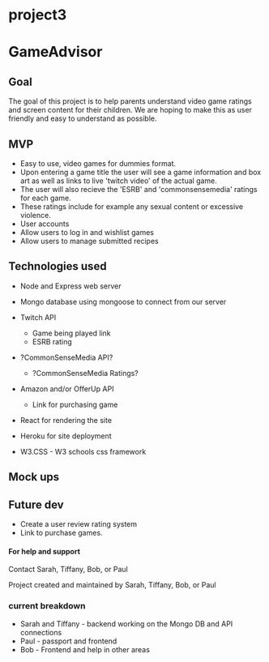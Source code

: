 # project3

# GameAdvisor

## Goal
The goal of this project is to help parents understand video game ratings and screen content for their children. We are hoping to make this as user friendly and easy to understand as possible.

## MVP
* Easy to use, video games for dummies format.
* Upon entering a game title the user will see a game information and box art as well as links to live 'twitch video' of the actual game.
* The user will also recieve the 'ESRB' and 'commonsensemedia' ratings for each game. 
* These ratings include for example any sexual content or excessive violence.
* User accounts
 * Allow users to log in and wishlist games
 * Allow users to manage submitted recipes

## Technologies used
* Node and Express web server
* Mongo database using mongoose to connect from our server

* Twitch API
  * Game being played link
  * ESRB rating
* ?CommonSenseMedia API?
  * ?CommonSenseMedia Ratings?
* Amazon and/or OfferUp API
  * Link for purchasing game
  
* React for rendering the site
* Heroku for site deployment
* W3.CSS - W3 schools css framework

## Mock ups

## Future dev

* Create a user review rating system
* Link to purchase games.


#### For help and support
Contact Sarah, Tiffany, Bob, or Paul

Project created and maintained by Sarah, Tiffany, Bob, or Paul

### current breakdown
* Sarah and Tiffany - backend working on the Mongo DB and API connections
* Paul - passport and frontend
* Bob - Frontend and help in other areas